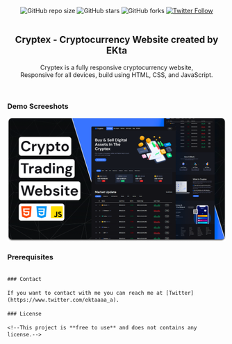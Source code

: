 <div align="center">
  
  ![GitHub repo size](https://img.shields.io/github/repo-size/ektabhagat06/cryptex)
  ![GitHub stars](https://img.shields.io/github/stars//cryptex?style=social)
  ![GitHub forks](https://img.shields.io/github/forks//cryptex?style=social)
  [![Twitter Follow](https://img.shields.io/twitter/follow/c?style=social)](https://twitter.com/intent/follow?screen_name=ektaaaa_a)
  <br />
  <br />

  <h2 align="center">Cryptex - Cryptocurrency Website created by EKta </h2>

  Cryptex is a fully responsive cryptocurrency website, <br />Responsive for all devices, build using HTML, CSS, and JavaScript.

  <!--<a href="https://codewithsadee.github.io/cryptex/"><strong>➥ Live Demo</strong></a>-->

</div>

<br />

### Demo Screeshots

![Cryptex Desktop Demo](./readme-images/desktop.png "Desktop Demo")

### Prerequisites

<!--Before you begin, ensure you have met the following requirements:

* [Git](https://git-scm.com/downloads "Download Git") must be installed on your operating system.

### Run Locally

To run **Cryptex** locally, run this command on your git bash:

Linux and macOS:

```bash
sudo git clone https://github.com/codewithsadee/cryptex.git
```

Windows:

```bash
git clone https://github.com/codewithsadee/cryptex.git-->
```

### Contact

If you want to contact with me you can reach me at [Twitter](https://www.twitter.com/ektaaaa_a).

### License

<!--This project is **free to use** and does not contains any license.-->

